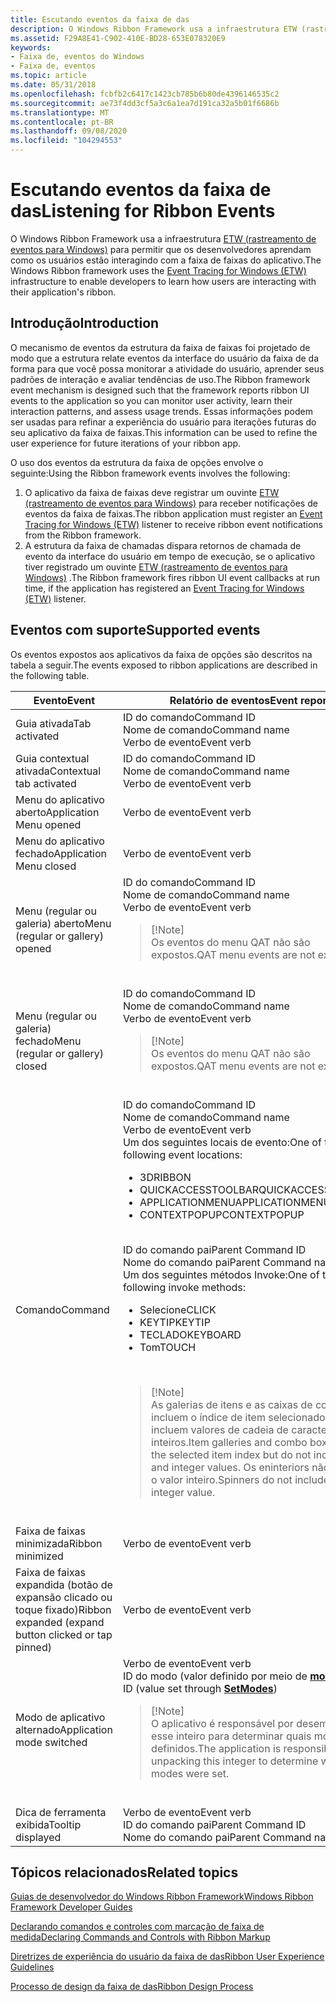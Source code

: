 ```yaml
---
title: Escutando eventos da faixa de das
description: O Windows Ribbon Framework usa a infraestrutura ETW (rastreamento de eventos para Windows) para permitir que os desenvolvedores aprendam como os usuários estão interagindo com a faixa de faixas do aplicativo.
ms.assetid: F29A8E41-C902-410E-BD28-653E078320E9
keywords:
- Faixa de, eventos do Windows
- Faixa de, eventos
ms.topic: article
ms.date: 05/31/2018
ms.openlocfilehash: fcbfb2c6417c1423cb785b6b80de4396146535c2
ms.sourcegitcommit: ae73f4dd3cf5a3c6a1ea7d191ca32a5b01f6686b
ms.translationtype: MT
ms.contentlocale: pt-BR
ms.lasthandoff: 09/08/2020
ms.locfileid: "104294553"
---
```

# <a name="listening-for-ribbon-events"></a><span data-ttu-id="4f546-105">Escutando eventos da faixa de das</span><span class="sxs-lookup"><span data-stu-id="4f546-105">Listening for Ribbon Events</span></span>

<span data-ttu-id="4f546-106">O Windows Ribbon Framework usa a infraestrutura [ETW (rastreamento de eventos para Windows)](../etw/event-tracing-portal.md) para permitir que os desenvolvedores aprendam como os usuários estão interagindo com a faixa de faixas do aplicativo.</span><span class="sxs-lookup"><span data-stu-id="4f546-106">The Windows Ribbon framework uses the [Event Tracing for Windows (ETW)](../etw/event-tracing-portal.md) infrastructure to enable developers to learn how users are interacting with their application's ribbon.</span></span>

## <a name="introduction"></a><span data-ttu-id="4f546-107">Introdução</span><span class="sxs-lookup"><span data-stu-id="4f546-107">Introduction</span></span>

<span data-ttu-id="4f546-108">O mecanismo de eventos da estrutura da faixa de faixas foi projetado de modo que a estrutura relate eventos da interface do usuário da faixa de da forma para que você possa monitorar a atividade do usuário, aprender seus padrões de interação e avaliar tendências de uso.</span><span class="sxs-lookup"><span data-stu-id="4f546-108">The Ribbon framework event mechanism is designed such that the framework reports ribbon UI events to the application so you can monitor user activity, learn their interaction patterns, and assess usage trends.</span></span> <span data-ttu-id="4f546-109">Essas informações podem ser usadas para refinar a experiência do usuário para iterações futuras do seu aplicativo da faixa de faixas.</span><span class="sxs-lookup"><span data-stu-id="4f546-109">This information can be used to refine the user experience for future iterations of your ribbon app.</span></span>

<span data-ttu-id="4f546-110">O uso dos eventos da estrutura da faixa de opções envolve o seguinte:</span><span class="sxs-lookup"><span data-stu-id="4f546-110">Using the Ribbon framework events involves the following:</span></span>

1.  <span data-ttu-id="4f546-111">O aplicativo da faixa de faixas deve registrar um ouvinte [ETW (rastreamento de eventos para Windows)](../etw/event-tracing-portal.md) para receber notificações de eventos da faixa de faixas.</span><span class="sxs-lookup"><span data-stu-id="4f546-111">The ribbon application must register an [Event Tracing for Windows (ETW)](../etw/event-tracing-portal.md) listener to receive ribbon event notifications from the Ribbon framework.</span></span>
2.  <span data-ttu-id="4f546-112">A estrutura da faixa de chamadas dispara retornos de chamada de evento da interface do usuário em tempo de execução, se o aplicativo tiver registrado um ouvinte [ETW (rastreamento de eventos para Windows)](../etw/event-tracing-portal.md) .</span><span class="sxs-lookup"><span data-stu-id="4f546-112">The Ribbon framework fires ribbon UI event callbacks at run time, if the application has registered an [Event Tracing for Windows (ETW)](../etw/event-tracing-portal.md) listener.</span></span>

## <a name="supported-events"></a><span data-ttu-id="4f546-113">Eventos com suporte</span><span class="sxs-lookup"><span data-stu-id="4f546-113">Supported events</span></span>

<span data-ttu-id="4f546-114">Os eventos expostos aos aplicativos da faixa de opções são descritos na tabela a seguir.</span><span class="sxs-lookup"><span data-stu-id="4f546-114">The events exposed to ribbon applications are described in the following table.</span></span> 

<table>
<colgroup>
<col style="width: 50%" />
<col style="width: 50%" />
</colgroup>
<thead>
<tr class="header">
<th><span data-ttu-id="4f546-115">Evento</span><span class="sxs-lookup"><span data-stu-id="4f546-115">Event</span></span></th>
<th><span data-ttu-id="4f546-116">Relatório de eventos</span><span class="sxs-lookup"><span data-stu-id="4f546-116">Event report</span></span></th>
</tr>
</thead>
<tbody>
<tr class="odd">
<td><span data-ttu-id="4f546-117">Guia ativada</span><span class="sxs-lookup"><span data-stu-id="4f546-117">Tab activated</span></span></td>
<td><span data-ttu-id="4f546-118">ID do comando</span><span class="sxs-lookup"><span data-stu-id="4f546-118">Command ID</span></span><br/> <span data-ttu-id="4f546-119">Nome de comando</span><span class="sxs-lookup"><span data-stu-id="4f546-119">Command name</span></span><br/> <span data-ttu-id="4f546-120">Verbo de evento</span><span class="sxs-lookup"><span data-stu-id="4f546-120">Event verb</span></span><br/></td>
</tr>
<tr class="even">
<td><span data-ttu-id="4f546-121">Guia contextual ativada</span><span class="sxs-lookup"><span data-stu-id="4f546-121">Contextual tab activated</span></span></td>
<td><span data-ttu-id="4f546-122">ID do comando</span><span class="sxs-lookup"><span data-stu-id="4f546-122">Command ID</span></span><br/> <span data-ttu-id="4f546-123">Nome de comando</span><span class="sxs-lookup"><span data-stu-id="4f546-123">Command name</span></span><br/> <span data-ttu-id="4f546-124">Verbo de evento</span><span class="sxs-lookup"><span data-stu-id="4f546-124">Event verb</span></span><br/></td>
</tr>
<tr class="odd">
<td><span data-ttu-id="4f546-125">Menu do aplicativo aberto</span><span class="sxs-lookup"><span data-stu-id="4f546-125">Application Menu opened</span></span></td>
<td><span data-ttu-id="4f546-126">Verbo de evento</span><span class="sxs-lookup"><span data-stu-id="4f546-126">Event verb</span></span><br/></td>
</tr>
<tr class="even">
<td><span data-ttu-id="4f546-127">Menu do aplicativo fechado</span><span class="sxs-lookup"><span data-stu-id="4f546-127">Application Menu closed</span></span></td>
<td><span data-ttu-id="4f546-128">Verbo de evento</span><span class="sxs-lookup"><span data-stu-id="4f546-128">Event verb</span></span><br/></td>
</tr>
<tr class="odd">
<td><span data-ttu-id="4f546-129">Menu (regular ou galeria) aberto</span><span class="sxs-lookup"><span data-stu-id="4f546-129">Menu (regular or gallery) opened</span></span></td>
<td><span data-ttu-id="4f546-130">ID do comando</span><span class="sxs-lookup"><span data-stu-id="4f546-130">Command ID</span></span><br/> <span data-ttu-id="4f546-131">Nome de comando</span><span class="sxs-lookup"><span data-stu-id="4f546-131">Command name</span></span><br/> <span data-ttu-id="4f546-132">Verbo de evento</span><span class="sxs-lookup"><span data-stu-id="4f546-132">Event verb</span></span><br/>
<blockquote>
[!Note]<br />
<span data-ttu-id="4f546-133">Os eventos do menu QAT não são expostos.</span><span class="sxs-lookup"><span data-stu-id="4f546-133">QAT menu events are not exposed.</span></span>
</blockquote>
<br/></td>
</tr>
<tr class="even">
<td><span data-ttu-id="4f546-134">Menu (regular ou galeria) fechado</span><span class="sxs-lookup"><span data-stu-id="4f546-134">Menu (regular or gallery) closed</span></span></td>
<td><span data-ttu-id="4f546-135">ID do comando</span><span class="sxs-lookup"><span data-stu-id="4f546-135">Command ID</span></span><br/> <span data-ttu-id="4f546-136">Nome de comando</span><span class="sxs-lookup"><span data-stu-id="4f546-136">Command name</span></span><br/> <span data-ttu-id="4f546-137">Verbo de evento</span><span class="sxs-lookup"><span data-stu-id="4f546-137">Event verb</span></span><br/>
<blockquote>
[!Note]<br />
<span data-ttu-id="4f546-138">Os eventos do menu QAT não são expostos.</span><span class="sxs-lookup"><span data-stu-id="4f546-138">QAT menu events are not exposed.</span></span>
</blockquote>
<br/></td>
</tr>
<tr class="odd">
<td><span data-ttu-id="4f546-139">Comando</span><span class="sxs-lookup"><span data-stu-id="4f546-139">Command</span></span></td>
<td><span data-ttu-id="4f546-140">ID do comando</span><span class="sxs-lookup"><span data-stu-id="4f546-140">Command ID</span></span><br/> <span data-ttu-id="4f546-141">Nome de comando</span><span class="sxs-lookup"><span data-stu-id="4f546-141">Command name</span></span><br/> <span data-ttu-id="4f546-142">Verbo de evento</span><span class="sxs-lookup"><span data-stu-id="4f546-142">Event verb</span></span><br/> <span data-ttu-id="4f546-143">Um dos seguintes locais de evento:</span><span class="sxs-lookup"><span data-stu-id="4f546-143">One of the following event locations:</span></span>
<ul>
<li><span data-ttu-id="4f546-144">3D</span><span class="sxs-lookup"><span data-stu-id="4f546-144">RIBBON</span></span></li>
<li><span data-ttu-id="4f546-145">QUICKACCESSTOOLBAR</span><span class="sxs-lookup"><span data-stu-id="4f546-145">QUICKACCESSTOOLBAR</span></span></li>
<li><span data-ttu-id="4f546-146">APPLICATIONMENU</span><span class="sxs-lookup"><span data-stu-id="4f546-146">APPLICATIONMENU</span></span></li>
<li><span data-ttu-id="4f546-147">CONTEXTPOPUP</span><span class="sxs-lookup"><span data-stu-id="4f546-147">CONTEXTPOPUP</span></span></li>
</ul>
<br/> <span data-ttu-id="4f546-148">ID do comando pai</span><span class="sxs-lookup"><span data-stu-id="4f546-148">Parent Command ID</span></span><br/> <span data-ttu-id="4f546-149">Nome do comando pai</span><span class="sxs-lookup"><span data-stu-id="4f546-149">Parent Command name</span></span><br/> <span data-ttu-id="4f546-150">Um dos seguintes métodos Invoke:</span><span class="sxs-lookup"><span data-stu-id="4f546-150">One of the following invoke methods:</span></span>
<ul>
<li><span data-ttu-id="4f546-151">Selecione</span><span class="sxs-lookup"><span data-stu-id="4f546-151">CLICK</span></span></li>
<li><span data-ttu-id="4f546-152">KEYTIP</span><span class="sxs-lookup"><span data-stu-id="4f546-152">KEYTIP</span></span></li>
<li><span data-ttu-id="4f546-153">TECLADO</span><span class="sxs-lookup"><span data-stu-id="4f546-153">KEYBOARD</span></span></li>
<li><span data-ttu-id="4f546-154">Tom</span><span class="sxs-lookup"><span data-stu-id="4f546-154">TOUCH</span></span></li>
</ul>
<br/>
<blockquote>
[!Note]<br />
<span data-ttu-id="4f546-155">As galerias de itens e as caixas de combinação incluem o índice de item selecionado, mas não incluem valores de cadeia de caracteres e inteiros.</span><span class="sxs-lookup"><span data-stu-id="4f546-155">Item galleries and combo boxes include the selected item index but do not include string and integer values.</span></span> <span data-ttu-id="4f546-156">Os eninteriors não incluem o valor inteiro.</span><span class="sxs-lookup"><span data-stu-id="4f546-156">Spinners do not include the integer value.</span></span>
</blockquote>
<br/></td>
</tr>
<tr class="even">
<td><span data-ttu-id="4f546-157">Faixa de faixas minimizada</span><span class="sxs-lookup"><span data-stu-id="4f546-157">Ribbon minimized</span></span></td>
<td><span data-ttu-id="4f546-158">Verbo de evento</span><span class="sxs-lookup"><span data-stu-id="4f546-158">Event verb</span></span><br/></td>
</tr>
<tr class="odd">
<td><span data-ttu-id="4f546-159">Faixa de faixas expandida (botão de expansão clicado ou toque fixado)</span><span class="sxs-lookup"><span data-stu-id="4f546-159">Ribbon expanded (expand button clicked or tap pinned)</span></span></td>
<td><span data-ttu-id="4f546-160">Verbo de evento</span><span class="sxs-lookup"><span data-stu-id="4f546-160">Event verb</span></span><br/></td>
</tr>
<tr class="even">
<td><span data-ttu-id="4f546-161">Modo de aplicativo alternado</span><span class="sxs-lookup"><span data-stu-id="4f546-161">Application mode switched</span></span></td>
<td><span data-ttu-id="4f546-162">Verbo de evento</span><span class="sxs-lookup"><span data-stu-id="4f546-162">Event verb</span></span><br/> <span data-ttu-id="4f546-163">ID do modo (valor definido por meio de <a href="/windows/desktop/api/uiribbon/nf-uiribbon-iuiframework-setmodes"><strong>modos</strong></a>)</span><span class="sxs-lookup"><span data-stu-id="4f546-163">Mode ID (value set through <a href="/windows/desktop/api/uiribbon/nf-uiribbon-iuiframework-setmodes"><strong>SetModes</strong></a>)</span></span><br/>
<blockquote>
[!Note]<br />
<span data-ttu-id="4f546-164">O aplicativo é responsável por desempacotar esse inteiro para determinar quais modos foram definidos.</span><span class="sxs-lookup"><span data-stu-id="4f546-164">The application is responsible for unpacking this integer to determine which modes were set.</span></span>
</blockquote>
<br/></td>
</tr>
<tr class="odd">
<td><span data-ttu-id="4f546-165">Dica de ferramenta exibida</span><span class="sxs-lookup"><span data-stu-id="4f546-165">Tooltip displayed</span></span></td>
<td><span data-ttu-id="4f546-166">Verbo de evento</span><span class="sxs-lookup"><span data-stu-id="4f546-166">Event verb</span></span><br/> <span data-ttu-id="4f546-167">ID do comando pai</span><span class="sxs-lookup"><span data-stu-id="4f546-167">Parent Command ID</span></span><br/> <span data-ttu-id="4f546-168">Nome do comando pai</span><span class="sxs-lookup"><span data-stu-id="4f546-168">Parent Command name</span></span><br/></td>
</tr>
</tbody>
</table>



 

## <a name="related-topics"></a><span data-ttu-id="4f546-169">Tópicos relacionados</span><span class="sxs-lookup"><span data-stu-id="4f546-169">Related topics</span></span>

<dl> <dt>

[<span data-ttu-id="4f546-170">Guias de desenvolvedor do Windows Ribbon Framework</span><span class="sxs-lookup"><span data-stu-id="4f546-170">Windows Ribbon Framework Developer Guides</span></span>](windowsribbon-guides-entry.md)
</dt> <dt>

[<span data-ttu-id="4f546-171">Declarando comandos e controles com marcação de faixa de medida</span><span class="sxs-lookup"><span data-stu-id="4f546-171">Declaring Commands and Controls with Ribbon Markup</span></span>](./windowsribbon-schema.md)
</dt> <dt>

[<span data-ttu-id="4f546-172">Diretrizes de experiência do usuário da faixa de das</span><span class="sxs-lookup"><span data-stu-id="4f546-172">Ribbon User Experience Guidelines</span></span>](https://msdn.microsoft.com/library/cc872782.aspx)
</dt> <dt>

[<span data-ttu-id="4f546-173">Processo de design da faixa de das</span><span class="sxs-lookup"><span data-stu-id="4f546-173">Ribbon Design Process</span></span>](https://msdn.microsoft.com/library/cc872781.aspx)
</dt> </dl>

